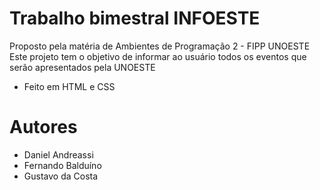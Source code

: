 # Trabalho bimestral INFOESTE
Proposto pela matéria de Ambientes de Programação 2 - FIPP UNOESTE
Este projeto tem o objetivo de informar ao usuário todos os eventos que serão apresentados pela UNOESTE
- Feito em HTML e CSS
# Autores
- Daniel Andreassi
- Fernando Balduíno
- Gustavo da Costa
